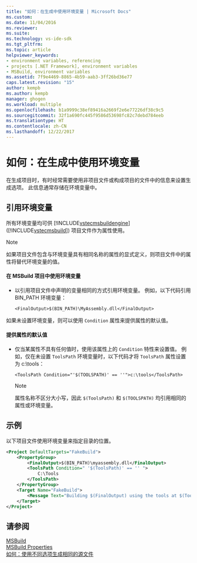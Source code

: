 ```yaml
---
title: "如何：在生成中使用环境变量 | Microsoft Docs"
ms.custom: 
ms.date: 11/04/2016
ms.reviewer: 
ms.suite: 
ms.technology: vs-ide-sdk
ms.tgt_pltfrm: 
ms.topic: article
helpviewer_keywords:
- environment variables, referencing
- projects [.NET Framework], environment variables
- MSBuild, environment variables
ms.assetid: 7f9e4469-8865-4b59-aab3-3ff26bd36e77
caps.latest.revision: "15"
author: kempb
ms.author: kempb
manager: ghogen
ms.workload: multiple
ms.openlocfilehash: b1a9999c38ef89416a2669f2e6e77226df38c9c5
ms.sourcegitcommit: 32f1a690fc445f9586d53698fc82c7debd784eeb
ms.translationtype: HT
ms.contentlocale: zh-CN
ms.lasthandoff: 12/22/2017
---
```

# <a name="how-to-use-environment-variables-in-a-build"></a>如何：在生成中使用环境变量
在生成项目时，有时经常需要使用非项目文件或构成项目的文件中的信息来设置生成选项。 此信息通常存储在环境变量中。  
  
## <a name="referencing-environment-variables"></a>引用环境变量  
 所有环境变量均可供 [!INCLUDE[vstecmsbuildengine](../msbuild/includes/vstecmsbuildengine_md.md)] ([!INCLUDE[vstecmsbuild](../extensibility/internals/includes/vstecmsbuild_md.md)]) 项目文件作为属性使用。  
  
> [!NOTE]
>  如果项目文件包含与环境变量具有相同名称的属性的显式定义，则项目文件中的属性将替代环境变量的值。  
  
#### <a name="to-use-an-environment-variable-in-an-msbuild-project"></a>在 MSBuild 项目中使用环境变量  
  
-   以引用项目文件中声明的变量相同的方式引用环境变量。 例如，以下代码引用 BIN_PATH 环境变量：  
  
     `<FinalOutput>$(BIN_PATH)\MyAssembly.dll</FinalOutput>`  
  
 如果未设置环境变量，则可以使用 `Condition` 属性来提供属性的默认值。  
  
#### <a name="to-provide-a-default-value-for-a-property"></a>提供属性的默认值  
  
-   仅当某属性不具有任何值时，使用该属性上的 `Condition` 特性来设置值。 例如，仅在未设置 `ToolsPath` 环境变量时，以下代码才将 `ToolsPath` 属性设置为 c:\tools：  
  
     `<ToolsPath Condition="'$(TOOLSPATH)' == ''">c:\tools</ToolsPath>`  
  
    > [!NOTE]
    >  属性名称不区分大小写，因此 `$(ToolsPath)` 和 `$(TOOLSPATH)` 均引用相同的属性或环境变量。  
  
## <a name="example"></a>示例  
 以下项目文件使用环境变量来指定目录的位置。  
  
```xml  
<Project DefaultTargets="FakeBuild">  
    <PropertyGroup>  
        <FinalOutput>$(BIN_PATH)\myassembly.dll</FinalOutput>  
        <ToolsPath Condition=" '$(ToolsPath)' == '' ">  
            C:\Tools  
        </ToolsPath>  
    </PropertyGroup>  
    <Target Name="FakeBuild">  
        <Message Text="Building $(FinalOutput) using the tools at $(ToolsPath)..."/>  
    </Target>  
</Project>  
```  
  
## <a name="see-also"></a>请参阅  

 [MSBuild](../msbuild/msbuild.md)  
 [MSBuild Properties](../msbuild/msbuild-properties.md)  
 [如何：使用不同选项生成相同的源文件](../msbuild/how-to-build-the-same-source-files-with-different-options.md)
